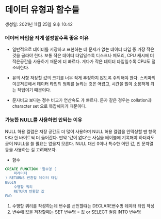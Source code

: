 # 데이터 유형과 함수들

생성일: 2021년 11월 25일 오후 10:42

### 데이터 타입을 작게 설정할수록 좋은 이유

- 일반적으로 데이터를 저장하고 표현하는 데 문제가 없는 데이터 타입 중 가장 작은 것을 골라야 한다. 보통 작은 데이터 타입일수록 디스크나 메모리, CPU 캐시에 더 적은공간을 사용하기 때문에 더 빠르다. 게다가 작은 데이터 타입일수록 CPU도 덜 소비한다.
- 유의 사항
저장할 값의 크기를 너무 작게 추정하지 않도록 주의해야 한다. 스키마의 이곳저곳에서 데이터 타입의 범위를 늘리는 것은 어렵고, 시간을 많이 소용하게 되는 작업이기 때문이다.

- 문자비교 보다는 정수 비교가 연산속도 가 빠르다. 문자 같은 경우는 collation과 character set 으로 복잡해지기 때문이다.

### 가능한 NULL를 사용하면 안되는 이유

NULL 허용 컬럼은 저장 공간도 더 많이 사용하며 NULL 허용 컬럼을 인덱싱할 땐 항목마다 한 바이트씩 더 들어간다. 만약 ‘값이 없다’는 사실을 테이블에 기록해야 하더라도 굳이 NULL을 쓸 필요는 없을지 모른다. NULL 대신 0이나 특수한 어떤 값, 빈 문자열 등을 사용하는 걸 고려해보자.

- 함수

```sql
CREATE FUNCTION '함수명 (
	파라미터
) RETURNS 반환할 데이터 타입
BEGIN
	수행할 쿼리
	RETURN 반환할 값
END
```

1. 수행할 쿼리를 작성하는데 변수를 선언할떄는 DECLARE변수명 데이터 타입 작성
2. 변수에 값을 저장할때는 SET 변수명 = 값 or SELECT 컬럼 INTO 변수명